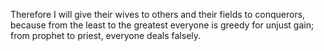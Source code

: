 Therefore I will give their wives to others and their fields to conquerors, because from the least to the greatest everyone is greedy for unjust gain; from prophet to priest, everyone deals falsely.
